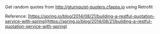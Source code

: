 Get random quotes from http://gturnquist-quoters.cfapps.io using Retrofit

Reference: [https://spring.io/blog/2014/08/21/building-a-restful-quotation-service-with-spring](https://spring.io/blog/2014/08/21/building-a-restful-quotation-service-with-spring)